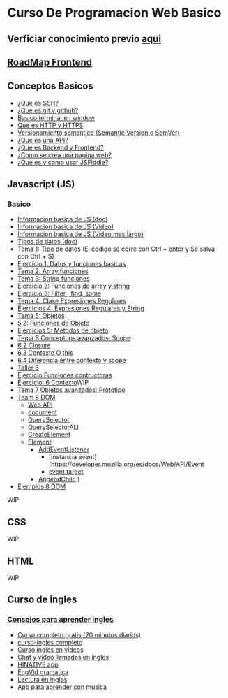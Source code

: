 # Curso De Programacion Web Basico

## Verficiar conocimiento previo [aqui](https://github.com/kamranahmedse/developer-roadmap)

## [RoadMap Frontend](https://roadmap.sh/react)

## Conceptos Basicos
- [¿Que es SSH?](https://www.youtube.com/watch?v=QgnzJ3nQylI)
- [¿Que es git y github?](https://www.youtube.com/watch?v=YlBy34ECh2s)
- [Basico terminal en window](https://www.youtube.com/watch?v=W6434nulBu8)
- [Que es HTTP y HTTPS](https://www.youtube.com/watch?v=6f7VKDmBBdM)
- [Versionamiento semantico (Semantic Version o SemVer)](https://www.youtube.com/watch?v=dj8H2mqiAtU)
- [¿Que es una API?](https://www.youtube.com/watch?v=u2Ms34GE14U)
- [¿Que es Backend y Frontend?](https://www.youtube.com/watch?v=50RbVujPPGs)
- [¿Como se crea una pagina web?](https://www.youtube.com/watch?v=iIyoWWiMDC4)
- [¿Que es y como usar JSFiddle?](https://www.youtube.com/watch?v=TBbYSqbEYcg)
## Javascript (JS)

### Basico

- [Informacion basica de JS (doc)](https://developer.mozilla.org/es/docs/Learn/JavaScript/First_steps/Qu%C3%A9_es_JavaScript)  
- [Informacion basica de JS (Video)](https://www.youtube.com/watch?v=0yPIZLbE1y0)  
- [Informacion basica de JS (Video mas largo)](https://www.youtube.com/watch?v=viQ6creGqFM)  
- [Tipos de datos (doc)](https://www.todojs.com/tipos-datos-javascript-es6/)
- [Tema 1: Tipo de datos](https://jsfiddle.net/chalien/sr4eujLa/)  (El codigo se corre con Ctrl + enter y Se salva con Ctrl + S)
- [Ejercicio 1: Datos y funciones basicas](https://jsfiddle.net/chalien/1hLzv5qp/latest)
- [Tema 2: Array funciones](https://developer.mozilla.org/es/docs/Web/JavaScript/Referencia/Objetos_globales/Array)
- [Tema 3: String funciones](https://developer.mozilla.org/es/docs/Web/JavaScript/Referencia/Objetos_globales/String)
- [Ejercicio 2: Funciones de array y string](https://jsfiddle.net/chalien/d2kqpvgz/latest)
- [Ejercicio 3: Filter , find, some](https://jsfiddle.net/chalien/7ma4u62c/latest)
- [Tema 4: Clase Expresiones Regulares](https://jsfiddle.net/chalien/r7zm4qg5/latest)
- [Ejercicios 4: Expresiones Regulares y String](https://docs.google.com/document/d/1Zrgivhuw0M4B8FRBNsU9GWtaqKkdhANLzUkn7MFynP4/edit?usp=sharing)
- [Tema 5: Objetos](https://developer.mozilla.org/es/docs/Web/JavaScript/Guide/Trabajando_con_objectos)
- [5.2: Funciones de Objeto](https://developer.mozilla.org/es/docs/Web/JavaScript/Referencia/Objetos_globales/Object)
- [Ejercicios 5: Metodos de objeto](https://jsfiddle.net/chalien/9vewx6yu/latest)
- [Tema 6 Conceptops avanzados: Scope](https://developer.mozilla.org/en-US/docs/Glossary/Scope)
- [6.2 Closure](https://developer.mozilla.org/es/docs/Web/JavaScript/Closures)
- [6.3 Contexto O this](https://developer.mozilla.org/es/docs/Web/JavaScript/Referencia/Operadores/this)
- [6.4 Diferencia entre contexto y scope](https://medium.com/sngular-devs/javascript-desmenuzando-el-scope-8fe46956e6f8#:~:text=Contexto,this%20en%20el%20mismo%20Scope.)
- [Taller 6](https://jsfiddle.net/chalien/xbu854hn/latest)
- [Ejercicio Funciones contructoras](https://jsfiddle.net/chalien/4tjaqe2x/latest)
- [Ejercicio: 6 Contexto]()WIP
- [Tema 7 Objetos avanzados: Prototipo]()
- [Team 8 DOM](https://developer.mozilla.org/es/docs/Referencia_DOM_de_Gecko/Introducci%C3%B3n)
    - [Web API](https://developer.mozilla.org/es/docs/Web/API)
    - [document](https://developer.mozilla.org/es/docs/Web/API/Document)
    - [QuerySelector](https://developer.mozilla.org/es/docs/Web/API/Document/querySelector)
    - [QuerySelectorALl](https://developer.mozilla.org/es/docs/Web/API/Document/querySelectorAll)  
    - [CreateElement](https://developer.mozilla.org/es/docs/Web/API/Document/createElement)
    - [Element](https://developer.mozilla.org/es/docs/Glossary/Element)
      - [AddEventListener](https://developer.mozilla.org/es/docs/Web/API/EventTarget/addEventListener)
        - [instancia event](https://developer.mozilla.org/es/docs/Web/API/Event
        - [event.target](https://developer.mozilla.org/es/docs/Web/API/Event/target)
      - [AppendChild](https://developer.mozilla.org/es/docs/Web/API/Node/appendChild)
    )
- [Ejemplos 8 DOM](https://jsfiddle.net/chalien/1Lpmwhg2/latest)


WIP

## CSS

WIP

## HTML

WIP

## Curso de ingles 

### [Consejos para aprender ingles](https://www.youtube.com/watch?v=SO2XP91hhWM)

- [Curso completo gratis (20 minutos diarios)](https://www.aprenderinglesrapidoyfacil.com/20-minutos/)
- [curso-ingles completo](https://www.curso-ingles.com/)
- [Curso ingles en videos](https://www.youtube.com/watch?v=r-Kb8SrR5LQ)
- [Chat y video llamadas en ingles](https://www.hellotalk.com/about/)
- [HINATIVE app](https://www.youtube.com/watch?v=daq9vVDb1Co)
- [EngVid gramatica](https://www.youtube.com/channel/UCKRBA9XfgzAtJodE4t8cUeg)
- [Lectura en ingles](https://readtheory.org/)
- [App para aprender con musica](https://lyricstraining.com/app)
